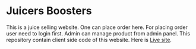 # Juicers Boosters
This is a juice selling website. One can place order here. For placing order user need to login first. Admin can manage product from admin panel. This repository contain client side code of this website. Here is [Live site](https://juicers-boosters.web.app/).
